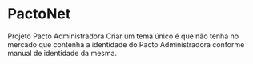# PactoNet
Projeto Pacto Administradora Criar um tema único é que não tenha no mercado que contenha a identidade do Pacto Administradora conforme manual de identidade da mesma.
